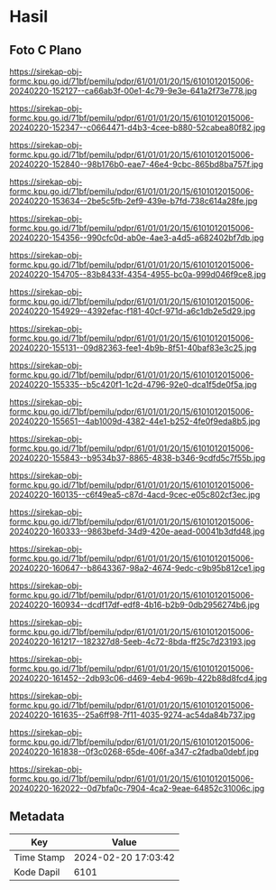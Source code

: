 # Hasil

## Foto C Plano

https://sirekap-obj-formc.kpu.go.id/71bf/pemilu/pdpr/61/01/01/20/15/6101012015006-20240220-152127--ca66ab3f-00e1-4c79-9e3e-641a2f73e778.jpg

https://sirekap-obj-formc.kpu.go.id/71bf/pemilu/pdpr/61/01/01/20/15/6101012015006-20240220-152347--c0664471-d4b3-4cee-b880-52cabea80f82.jpg

https://sirekap-obj-formc.kpu.go.id/71bf/pemilu/pdpr/61/01/01/20/15/6101012015006-20240220-152840--98b176b0-eae7-46e4-9cbc-865bd8ba757f.jpg

https://sirekap-obj-formc.kpu.go.id/71bf/pemilu/pdpr/61/01/01/20/15/6101012015006-20240220-153634--2be5c5fb-2ef9-439e-b7fd-738c614a28fe.jpg

https://sirekap-obj-formc.kpu.go.id/71bf/pemilu/pdpr/61/01/01/20/15/6101012015006-20240220-154356--990cfc0d-ab0e-4ae3-a4d5-a682402bf7db.jpg

https://sirekap-obj-formc.kpu.go.id/71bf/pemilu/pdpr/61/01/01/20/15/6101012015006-20240220-154705--83b8433f-4354-4955-bc0a-999d046f9ce8.jpg

https://sirekap-obj-formc.kpu.go.id/71bf/pemilu/pdpr/61/01/01/20/15/6101012015006-20240220-154929--4392efac-f181-40cf-971d-a6c1db2e5d29.jpg

https://sirekap-obj-formc.kpu.go.id/71bf/pemilu/pdpr/61/01/01/20/15/6101012015006-20240220-155131--09d82363-fee1-4b9b-8f51-40baf83e3c25.jpg

https://sirekap-obj-formc.kpu.go.id/71bf/pemilu/pdpr/61/01/01/20/15/6101012015006-20240220-155335--b5c420f1-1c2d-4796-92e0-dca1f5de0f5a.jpg

https://sirekap-obj-formc.kpu.go.id/71bf/pemilu/pdpr/61/01/01/20/15/6101012015006-20240220-155651--4ab1009d-4382-44e1-b252-4fe0f9eda8b5.jpg

https://sirekap-obj-formc.kpu.go.id/71bf/pemilu/pdpr/61/01/01/20/15/6101012015006-20240220-155843--b9534b37-8865-4838-b346-9cdfd5c7f55b.jpg

https://sirekap-obj-formc.kpu.go.id/71bf/pemilu/pdpr/61/01/01/20/15/6101012015006-20240220-160135--c6f49ea5-c87d-4acd-9cec-e05c802cf3ec.jpg

https://sirekap-obj-formc.kpu.go.id/71bf/pemilu/pdpr/61/01/01/20/15/6101012015006-20240220-160333--9863befd-34d9-420e-aead-00041b3dfd48.jpg

https://sirekap-obj-formc.kpu.go.id/71bf/pemilu/pdpr/61/01/01/20/15/6101012015006-20240220-160647--b8643367-98a2-4674-9edc-c9b95b812ce1.jpg

https://sirekap-obj-formc.kpu.go.id/71bf/pemilu/pdpr/61/01/01/20/15/6101012015006-20240220-160934--dcdf17df-edf8-4b16-b2b9-0db2956274b6.jpg

https://sirekap-obj-formc.kpu.go.id/71bf/pemilu/pdpr/61/01/01/20/15/6101012015006-20240220-161217--182327d8-5eeb-4c72-8bda-ff25c7d23193.jpg

https://sirekap-obj-formc.kpu.go.id/71bf/pemilu/pdpr/61/01/01/20/15/6101012015006-20240220-161452--2db93c06-d469-4eb4-969b-422b88d8fcd4.jpg

https://sirekap-obj-formc.kpu.go.id/71bf/pemilu/pdpr/61/01/01/20/15/6101012015006-20240220-161635--25a6ff98-7f11-4035-9274-ac54da84b737.jpg

https://sirekap-obj-formc.kpu.go.id/71bf/pemilu/pdpr/61/01/01/20/15/6101012015006-20240220-161838--0f3c0268-65de-406f-a347-c2fadba0debf.jpg

https://sirekap-obj-formc.kpu.go.id/71bf/pemilu/pdpr/61/01/01/20/15/6101012015006-20240220-162022--0d7bfa0c-7904-4ca2-9eae-64852c31006c.jpg


## Metadata

| Key        | Value               |
| ---------- | ------------------- |
| Time Stamp | 2024-02-20 17:03:42 |
| Kode Dapil | 6101                |



